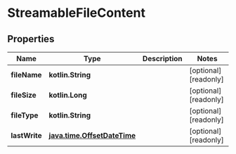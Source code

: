 
# StreamableFileContent

## Properties
| Name | Type | Description | Notes |
| ------------ | ------------- | ------------- | ------------- |
| **fileName** | **kotlin.String** |  |  [optional] [readonly] |
| **fileSize** | **kotlin.Long** |  |  [optional] [readonly] |
| **fileType** | **kotlin.String** |  |  [optional] [readonly] |
| **lastWrite** | [**java.time.OffsetDateTime**](java.time.OffsetDateTime.md) |  |  [optional] [readonly] |



